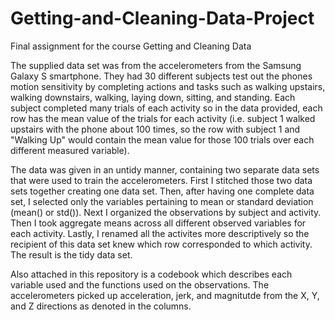 # Getting-and-Cleaning-Data-Project
Final assignment for the course Getting and Cleaning Data

The supplied data set was from the accelerometers from the Samsung Galaxy S smartphone. They had 30 different subjects test out the phones motion sensitivity by completing actions and tasks such as walking upstairs, walking downstairs, walking, laying down, sitting, and standing. Each subject completed many trials of each activity so in the data provided, each row has the mean value of the trials for each activity (i.e. subject 1 walked upstairs with the phone about 100 times, so the row with subject 1 and "Walking Up" would contain the mean value for those 100 trials over each different measured variable).

The data was given in an untidy manner, containing two separate data sets that were used to train the accelerometers. First I stitched those two data sets together creating one data set. Then, after having one complete data set, I selected only the variables pertaining to mean or standard deviation (mean() or std()). Next I organized the observations by subject and activity. Then I took aggregate means across all different observed variables for each activity. Lastly, I renamed all the activites more descriptively so the recipient of this data set knew which row corresponded to which activity. The result is the tidy data set.

Also attached in this repository is a codebook which describes each variable used and the functions used on the observations. The accelerometers picked up acceleration, jerk, and magnitutde from the X, Y, and Z directions as denoted in the columns.
